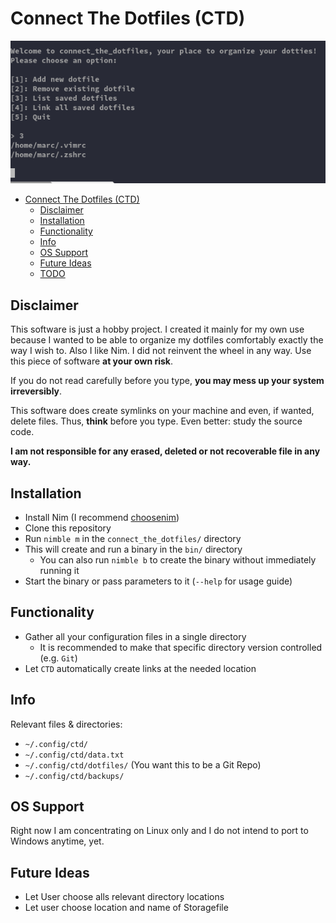 # Connect The Dotfiles (CTD)

<div align="center">
<img src="https://github.com/Smarcy/connect_the_dotfiles/blob/master/assets/introMenu.png">
</div>

- [Connect The Dotfiles (CTD)](#connect-the-dotfiles--ctd-)
  * [Disclaimer](#disclaimer)
  * [Installation](#installation)
  * [Functionality](#functionality)
  * [Info](#info)
  * [OS Support](#os-support)
  * [Future Ideas](#future-ideas)
  * [TODO](#todo)

## Disclaimer

This software is just a hobby project. I created it mainly for my own use because
I wanted to be able to organize my dotfiles comfortably exactly the way I wish to. Also I like Nim.
I did not reinvent the wheel in any way.
Use this piece of software **at your own risk**.

If you do not read carefully before you type, **you may mess up your system irreversibly**.

This software does create symlinks on your machine and even, if wanted, delete files.
Thus, **think** before you type. Even better: study the source code.

**I am not responsible for any erased, deleted or not recoverable file in any way.**

## Installation

* Install Nim (I recommend [choosenim](https://github.com/dom96/choosenim))
* Clone this repository
* Run `nimble m` in the `connect_the_dotfiles/` directory
* This will create and run a binary in the `bin/` directory
  * You can also run `nimble b` to create the binary without immediately running it
* Start the binary or pass parameters to it (`--help` for usage guide)

## Functionality

- Gather all your configuration files in a single directory
  - It is recommended to make that specific directory version controlled (e.g. `Git`)
- Let `CTD` automatically create links at the needed location

## Info

Relevant files & directories:

* `~/.config/ctd/`
* `~/.config/ctd/data.txt`
* `~/.config/ctd/dotfiles/` (You want this to be a Git Repo)
* `~/.config/ctd/backups/`


## OS Support

Right now I am concentrating on Linux only and I do not intend to
port to Windows anytime, yet.

## Future Ideas

- Let User choose alls relevant directory locations
- Let user choose location and name of Storagefile
